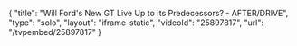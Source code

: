 {
    "title": "Will Ford's New GT Live Up to Its Predecessors? - AFTER\/DRIVE",
    "type": "solo",
    "layout": "iframe-static",
    "videoId": "25897817",
    "url": "\/tvpembed\/25897817"
}